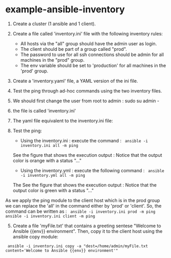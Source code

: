 # example-ansible-inventory

1. Create a cluster (1 ansible and 1 client). 
2. Create a file called 'inventory.ini' file with the following inventory rules:
    -   All hosts via the "all" group should have the admin user as login.
    -   The client should be part of a group called "prod".
    -   The password to use for all ssh connections should be admin for all machines in the "prod" group.
    -   The env variable should be set to 'production' for all machines in the 'prod' group.
3. Create a 'inventory.yaml' file, a YAML version of the ini file. 
4. Test the ping through ad-hoc commands using the two inventory files.


1. We should first change the user from root to admin : 
sudo su admin -

2. the file is called 'inventory.ini'

3. The yaml file equivalent to the inventory.ini file: 

4. Test the ping:
    -   Using the inventory.ini : 
    execute the command : ``` ansible -i inventory.ini all -m ping```

    See the figure that shows the execution output : 
Notice that the output color is orange with a status "..."

    -   Using the inventory.yml : 
    execute the following command : ``` ansible -i inventory.yml all -m ping```

    The See the figure that shows the execution output : 
Notice that the output color is green with a status "..." 

As we apply the ping module to the client host which is in the prod group we can replace the 'all' in the command either by 'prod' or 'client'.
So, the command can be written as :
    ``` ansible -i inventory.ini prod -m ping```
    ``` ansible -i inventory.ini client -m ping```

5. Create a file 'myFile.txt' that contains a greeting sentese "Welcome to Ansible {{env}} environment". Then, copy it to the client host using the ansible copy module: 

``` ansible -i inventory.ini copy -a "dest=/home/admin/myFile.txt content='Welcome to Ansible {{env}} environment'"``` 